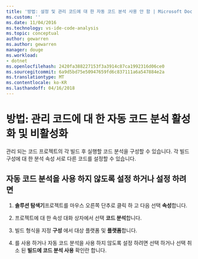 ```yaml
---
title: '방법: 설정 및 관리 코드에 대 한 자동 코드 분석 사용 안 함 | Microsoft Docs'
ms.custom: ''
ms.date: 11/04/2016
ms.technology: vs-ide-code-analysis
ms.topic: conceptual
author: gewarren
ms.author: gewarren
manager: douge
ms.workload:
- dotnet
ms.openlocfilehash: 2420fa388227153f3a3914c87ca1992316d06ce0
ms.sourcegitcommit: 6a9d5bd75e50947659fd6c837111a6a547884e2a
ms.translationtype: MT
ms.contentlocale: ko-KR
ms.lasthandoff: 04/16/2018
---
```

# <a name="how-to-enable-and-disable-automatic-code-analysis-for-managed-code"></a>방법: 관리 코드에 대 한 자동 코드 분석 활성화 및 비활성화

관리 되는 코드 프로젝트의 각 빌드 후 실행할 코드 분석을 구성할 수 있습니다. 각 빌드 구성에 대 한 분석 속성 서로 다른 코드를 설정할 수 있습니다.

## <a name="to-enable-or-disable-automatic-code-analysis"></a>자동 코드 분석을 사용 하지 않도록 설정 하거나 설정 하려면

1. **솔루션 탐색기**프로젝트를 마우스 오른쪽 단추로 클릭 하 고 다음 선택 **속성**합니다.

1. 프로젝트에 대 한 속성 대화 상자에서 선택 **코드 분석**합니다.

1. 빌드 형식을 지정 **구성** 에서 대상 플랫폼 및 **플랫폼**합니다.

1. 를 사용 하거나 자동 코드 분석을 사용 하지 않도록 설정 하려면 선택 하거나 선택 취소 된 **빌드에 코드 분석 사용** 확인란 합니다.
